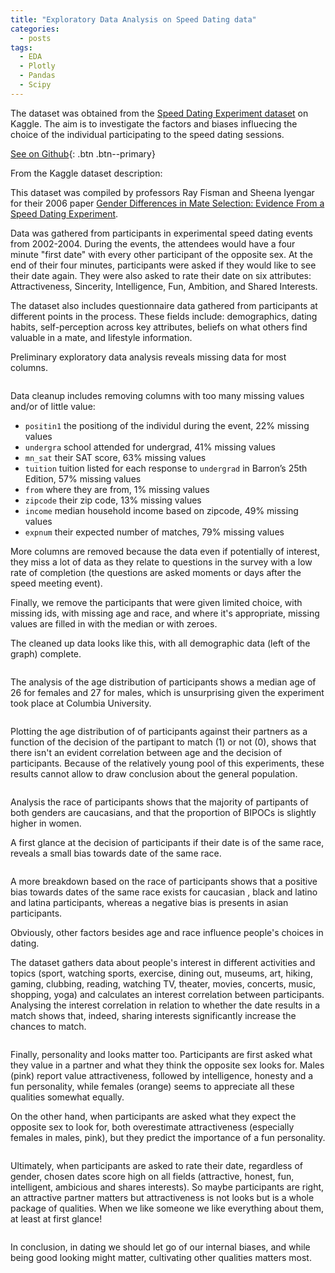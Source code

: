 ```yaml
---
title: "Exploratory Data Analysis on Speed Dating data"
categories:
  - posts
tags:
  - EDA
  - Plotly
  - Pandas
  - Scipy
---
```




The dataset was obtained from the [Speed Dating Experiment dataset](https://www.kaggle.com/datasets/annavictoria/speed-dating-experiment) on Kaggle.
The aim is to investigate the factors and biases influecing the choice of the individual participating to the speed dating sessions.

[See on Github](https://github.com/HelenaCanever/EDA-on-speed-dating-data){: .btn .btn--primary}

From the Kaggle dataset description:

This dataset was compiled by professors Ray Fisman and Sheena Iyengar for their 2006 paper [Gender Differences in Mate Selection: Evidence From a Speed Dating Experiment](https://academic.oup.com/qje/article-abstract/121/2/673/1884033).

Data was gathered from participants in experimental speed dating events from 2002-2004. During the events, the attendees would have a four minute "first date" with every other participant of the opposite sex. At the end of their four minutes, participants were asked if they would like to see their date again. They were also asked to rate their date on six attributes: Attractiveness, Sincerity, Intelligence, Fun, Ambition, and Shared Interests.

The dataset also includes questionnaire data gathered from participants at different points in the process. These fields include: demographics, dating habits, self-perception across key attributes, beliefs on what others find valuable in a mate, and lifestyle information.

Preliminary exploratory data analysis reveals missing data for most columns. 

<img src="{{ site.url }}{{ site.baseurl }}/assets/images/raw_data_sd.png" alt="">

Data cleanup includes removing columns with too many missing values and/or of little value: 

- ```positin1``` the positiong of the individul during the event, 22% missing values
- ```undergra``` school attended for undergrad, 41% missing values
- ```mn_sat``` their SAT score, 63% missing values
- ```tuition``` tuition listed for each response to ```undergrad``` in Barron’s 25th Edition, 57% missing values
- ```from``` where they are from, 1% missing values
- ```zipcode``` their zip code, 13% missing values
- ```income``` median household income based on zipcode, 49% missing values
- ```expnum``` their expected number of matches, 79% missing values

More columns are removed because the data even if potentially of interest, they miss a lot of data as they relate to questions in the survey with a low rate of completion (the questions are asked moments or days after the speed meeting event).

Finally, we remove the participants that were given limited choice, with missing ids, with missing age and race, and where it's appropriate, missing values are filled in with the median or with zeroes.

The cleaned up data looks like this, with all demographic data (left of the graph) complete.


<img src="{{ site.url }}{{ site.baseurl }}/assets/images/clean_data_sd.png" alt="">


The analysis of the age distribution of participants shows a median age of 26 for females and 27 for males, which is unsurprising given the experiment took place at Columbia University.

<img src="{{ site.url }}{{ site.baseurl }}/assets/images/age_dist_sp.png" alt="">


Plotting the age distribution of of participants against their partners as a function of the decision of the partipant to match (1) or not (0), shows that there isn't an evident correlation between age and the decision of participants. Because of the relatively young pool of this experiments, these results cannot allow to draw conclusion about the general population.

<img src="{{ site.url }}{{ site.baseurl }}/assets/images/race_match_1_sd.png" alt="">

Analysis the race of participants shows that the majority of partipants of both genders are caucasians, and that the proportion of BIPOCs is slightly higher in women. 

A first glance at the decision of participants if their date is of the same race, reveals a small bias towards date of the same race.

<img src="{{ site.url }}{{ site.baseurl }}/assets/images/race_match_2_sd.png" alt="">

A more breakdown based on the race of participants shows that a positive bias towards dates of the same race exists for caucasian , black and latino and latina participants, whereas a negative bias is presents in asian participants.

Obviously, other factors besides age and race influence people's choices in dating.

The dataset gathers data about people's interest in different activities and topics (sport, watching sports, exercise, dining out, museums, art, hiking, gaming, clubbing, reading, watching TV, theater, movies, concerts, music, shopping, yoga) and calculates an interest correlation between participants.
Analysing the interest correlation in relation to whether the date results in a match shows that, indeed, sharing interests significantly increase the chances to match.

<img src="{{ site.url }}{{ site.baseurl }}/assets/images/int_corr_sd.png" alt="">


Finally, personality and looks matter too.
Participants are first asked what they value in a partner and what they think the opposite sex looks for.
Males (pink) report value attractiveness, followed by intelligence, honesty and a fun personality, while females (orange) seems to appreciate all these qualities somewhat equally.

On the other hand, when participants are asked what they expect the opposite sex to look for, both overestimate attractiveness (especially females in males, pink), but they predict the importance of a fun personality. 

<img src="{{ site.url }}{{ site.baseurl }}/assets/images/expect_sd.png" alt="">

Ultimately, when participants are asked to rate their date, regardless of gender, chosen dates score high on all fields (attractive, honest, fun, intelligent, ambicious and shares interests). So maybe participants are right, an attractive partner matters but attractiveness is not looks but is a whole package of qualities. When we like someone we like everything about them, at least at first glance!

<img src="{{ site.url }}{{ site.baseurl }}/assets/images/expect_sd.png" alt="">

In conclusion, in dating we should let go of our internal biases, and while being good looking might matter, cultivating other qualities matters most.








